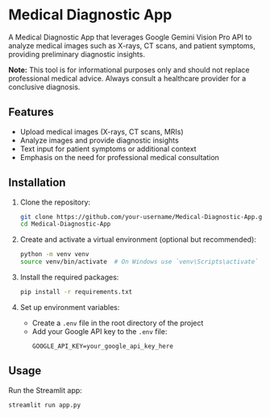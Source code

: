 # Medical Diagnostic App

A Medical Diagnostic App that leverages Google Gemini Vision Pro API to analyze medical images such as X-rays, CT scans, and patient symptoms, providing preliminary diagnostic insights.

**Note:** This tool is for informational purposes only and should not replace professional medical advice. Always consult a healthcare provider for a conclusive diagnosis.

## Features

- Upload medical images (X-rays, CT scans, MRIs)
- Analyze images and provide diagnostic insights
- Text input for patient symptoms or additional context
- Emphasis on the need for professional medical consultation

## Installation

1. Clone the repository:
    ```bash
    git clone https://github.com/your-username/Medical-Diagnostic-App.git
    cd Medical-Diagnostic-App
    ```

2. Create and activate a virtual environment (optional but recommended):
    ```bash
    python -m venv venv
    source venv/bin/activate  # On Windows use `venv\Scripts\activate`
    ```

3. Install the required packages:
    ```bash
    pip install -r requirements.txt
    ```

4. Set up environment variables:
    - Create a `.env` file in the root directory of the project
    - Add your Google API key to the `.env` file:
      ```plaintext
      GOOGLE_API_KEY=your_google_api_key_here
      ```

## Usage

Run the Streamlit app:
```bash
streamlit run app.py

